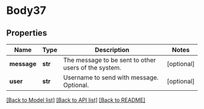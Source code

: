 # Body37

## Properties
Name | Type | Description | Notes
------------ | ------------- | ------------- | -------------
**message** | **str** | The message to be sent to other users of the system. | [optional] 
**user** | **str** | Username to send with message. Optional. | [optional] 

[[Back to Model list]](../README.md#documentation-for-models) [[Back to API list]](../README.md#documentation-for-api-endpoints) [[Back to README]](../README.md)


